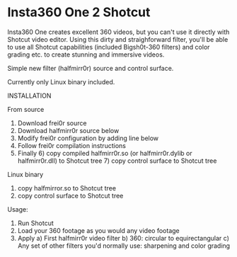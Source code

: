 
# Insta360 One 2 Shotcut

Insta360 One creates excellent 360 videos, but you can't use it directly with Shotcut video editor. Using this dirty and straighforward filter, you'll be able to use all Shotcut capabilities (included Bigsh0t-360 filters) and color grading etc. to create stunning and immersive videos.

Simple new filter (halfmirr0r) source and control surface.

Currently only Linux binary included.


INSTALLATION

From source
  1) Download frei0r source
  2) Download halfmirr0r source below
  3) Modify frei0r configuration by adding line below
  4) Follow frei0r compilation instructions
  5) Finally
      6) copy compiled halfmirr0r.so (or halfmirr0r.dylib or halfmirr0r.dll) to Shotcut tree
      7) copy control surface to Shotcut tree


Linux binary
  1) copy halfmirror.so to Shotcut tree
  2) copy control surface to Shotcut tree


Usage:
  1) Run Shotcut
  2) Load your 360 footage as you would any video footage
  3) Apply
      a) First halfmirr0r video filter
      b) 360: circular to equirectangular
      c) Any set of other filters you'd normally use: sharpening and color grading
      
      
